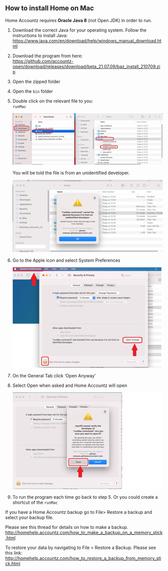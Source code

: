 ## How to install Home on Mac

Home Accountz requires **Oracle Java 8** (not Open JDK) in order to run. 

1. Download the correct Java for your operating system. Follow the instructions to install Java: <https://www.java.com/en/download/help/windows_manual_download.html> 
4. Download the program from here:   
   <https://github.com/accountz-open/download/releases/download/beta_21.07.09/baz_install_210709.zip>
5. Open the zipped folder 
7. Open the `bin` folder
8. Double click on the relevant file to you:  
   `runMac`  
   
   ![haz install mac](haz-install-mac.jpg)
   
   You will be told the file is from an unidentified developer. 
   
   ![unidentified mac](unidentified-mac.jpg)
   
9. Go to the Apple icon and select System Preferences
   
   ![Security changes](security-changes.jpg)
   
9. On the General Tab click ‘Open Anyway’
9. Select Open when asked and Home Accountz will open

   ![confirm security](confirm-security.jpg)
   
9. To run the program each time go back to step 5. Or you could create a shortcut of the `runMac`

If you have a Home Accountz backup go to File> Restore a backup and select your backup file.

Please see this thread for details on how to make a backup.
<http://homehelp.accountz.com/how_to_make_a_backup_on_a_memory_stick.html>

To restore your data by navigating to File > Restore a Backup. Please see this link:
<http://homehelp.accountz.com/how_to_restore_a_backup_from_memory_stick.html>

   

